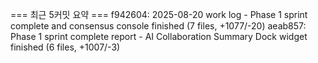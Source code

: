 === 최근 5커밋 요약 ===
f942604: 2025-08-20 work log - Phase 1 sprint complete and consensus console finished (7 files, +1077/-20)
aeab857: Phase 1 sprint complete report - AI Collaboration Summary Dock widget finished (6 files, +1007/-3)
